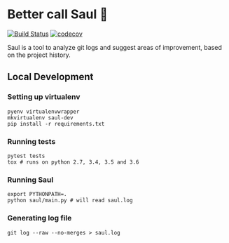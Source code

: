 # Better call Saul 🔎

[![Build Status](https://travis-ci.org/anapaulagomes/saul.svg?branch=master)](https://travis-ci.org/anapaulagomes/saul) [![codecov](https://codecov.io/gh/anapaulagomes/saul/branch/master/graph/badge.svg)](https://codecov.io/gh/anapaulagomes/saul)

Saul is a tool to analyze git logs and suggest areas of improvement, based on the project history.

## Local Development

### Setting up virtualenv

```
pyenv virtualenvwrapper
mkvirtualenv saul-dev
pip install -r requirements.txt
```

### Running tests

```
pytest tests
tox # runs on python 2.7, 3.4, 3.5 and 3.6
```

### Running Saul

```
export PYTHONPATH=.
python saul/main.py # will read saul.log
```

### Generating log file

```
git log --raw --no-merges > saul.log
```
